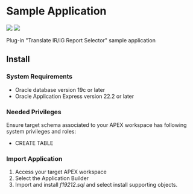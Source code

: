 # Sample Application

![](https://img.shields.io/badge/Oracle_Database-19c-blue.svg)
![](https://img.shields.io/badge/APEX-22.2-success.svg)

Plug-in "Translate IR/IG Report Selector" sample application

## Install

### System Requirements
* Oracle database version 19c or later
* Oracle Application Express version 22.2 or later

### Needed Privileges
Ensure target schema associated to your APEX workspace has following system privileges and roles:
* CREATE TABLE

### Import Application
1. Access your target APEX workspace
2. Select the Application Builder
3. Import and install *f19212.sql* and select install supporting objects.
